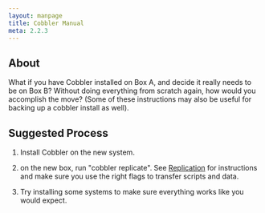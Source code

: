 ```yaml
---
layout: manpage
title: Cobbler Manual
meta: 2.2.3
---
```

## About

What if you have Cobbler installed on Box A, and decide it really
needs to be on Box B? Without doing everything from scratch again,
how would you accomplish the move? (Some of these instructions may
also be useful for backing up a cobbler install as well).

## Suggested Process

1.  Install Cobbler on the new system.

2.   on the new box, run "cobbler replicate". See
[Replication](Replication) for instructions
and make sure you use the right flags to transfer scripts and
data.

3.  Try installing some systems to make sure everything works like you
would expect.

